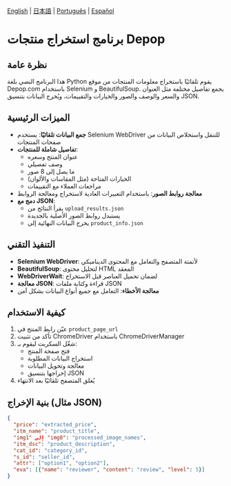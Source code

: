 
[English](README.md) | [日本語](README-jp.md) | [Português](README-pt.md) | [Español](README-es.md)

# برنامج استخراج منتجات Depop

## نظرة عامة
هذا البرنامج النصي بلغة Python يقوم تلقائيًا باستخراج معلومات المنتجات من موقع Depop.com باستخدام Selenium و BeautifulSoup. يجمع تفاصيل مختلفة مثل العنوان والسعر والوصف والصور والخيارات والتقييمات، ويُخرج البيانات بتنسيق JSON.

## الميزات الرئيسية

- **جمع البيانات تلقائيًا**: يستخدم Selenium WebDriver للتنقل واستخلاص البيانات من صفحات المنتجات
- **تفاصيل شاملة للمنتجات**:
  - عنوان المنتج وسعره
  - وصف تفصيلي
  - ما يصل إلى 8 صور
  - الخيارات المتاحة (مثل المقاسات والألوان)
  - مراجعات العملاء مع التقييمات
- **معالجة روابط الصور**: باستخدام التعبيرات العادية لاستخراج ومعالجة الروابط
- **دمج مع JSON**:
  - يقرأ النتائج من `upload_results.json`
  - يستبدل روابط الصور الأصلية بالجديدة
  - يخرج البيانات النهائية إلى `product_info.json`

## التنفيذ التقني

- **Selenium WebDriver**: لأتمتة المتصفح والتعامل مع المحتوى الديناميكي
- **BeautifulSoup**: لتحليل محتوى HTML المعقد
- **WebDriverWait**: لضمان تحميل العناصر قبل الاستخراج
- **معالجة JSON**: قراءة وكتابة ملفات JSON
- **معالجة الأخطاء**: التعامل مع جميع أنواع البيانات بشكل آمن

## كيفية الاستخدام

1. عيّن رابط المنتج في `product_page_url`
2. تأكد من تثبيت ChromeDriver باستخدام ChromeDriverManager
3. شغّل السكربت ليقوم بـ:
   - فتح صفحة المنتج
   - استخراج البيانات المطلوبة
   - معالجة وتحويل البيانات
   - إخراجها بتنسيق JSON
4. يُغلق المتصفح تلقائيًا بعد الانتهاء

## بنية الإخراج (مثال JSON)
```json
{
  "price": "extracted_price",
  "itm_name": "product_title",
  "img1" إلى "img8": "processed_image_names",
  "itm_dsc": "product_description",
  "cat_id": "category_id",
  "s_id": "seller_id",
  "attr": ["option1", "option2"],
  "eva": [{"name": "reviewer", "content": "review", "level": 5}]
}
